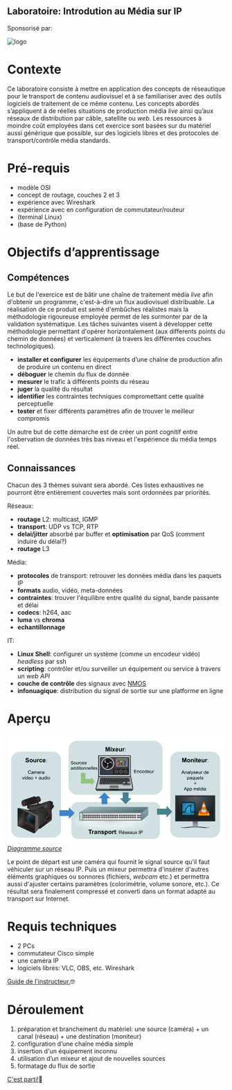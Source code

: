 Laboratoire: Introdution au Média sur IP
----------------------------------------

Sponsorisé par:

![logo](https://site-cbc.radio-canada.ca/site/annual-reports/2014-2015/_images/about/services/cbc-radio-canada.png)

# Contexte

Ce laboratoire consiste à mettre en application des concepts de réseautique pour le transport de
contenu audiovisuel et à se familiariser avec des outils logiciels de traitement de ce même contenu.
Les concepts abordés s’appliquent à de réelles situations de production média _live_ ainsi qu’aux
réseaux de distribution par câble, satellite  ou _web_. Les ressources à moindre coût employées dans
cet exercice sont basées sur du matériel aussi générique que possible, sur des logiciels libres et
des protocoles de transport/contrôle média standards.

# Pré-requis

* modèle OSI
* concept de routage, couches 2 et 3
* expérience avec Wireshark
* expérience avec en configuration de commutateur/routeur
* (terminal Linux)
* (base de Python)

# Objectifs d’apprentissage

## Compétences

Le but de l'exercice est de bâtir une chaîne de traitement média _live_ afin d'obtenir un programme,
c'est-à-dire un flux audiovisuel distribuable. La réalisation de ce produit est semé d'embûches
réalistes mais la méthodologie rigoureuse employée permet de les surmonter par de la validation
systématique. Les tâches suivantes visent à développer cette méthodologie permettant d'opérer
horizontalement (aux differents points du chemin de données) et verticalement (à travers les
différentes couches technologiques).

* __installer et configurer__ les équipements d’une chaîne de production afin de produire un contenu en direct
* __déboguer__ le chemin du flux de donnée
* __mesurer__ le trafic à différents points du réseau
* __juger__ la qualité du résultat
* __identifier__ les contraintes techniques compromettant cette qualité perceptuelle
* __tester__ et fixer différents paramètres afin de trouver le meilleur compromis

Un autre but de cette démarche est de créer un pont cognitif entre l'osbervation de
données très bas niveau et l'expérience du média temps réel.

## Connaissances

Chacun des 3 thèmes suivant sera abordé. Ces listes exhaustives ne
pourront être entièrement couvertes mais sont ordonnées par priorités.

Réseaux:

* __routage__ L2: multicast, IGMP
* __transport__: UDP vs TCP, RTP
* __delai/jitter__ absorbé par buffer et __optimisation__ par QoS (comment induire du délai?)
* __routage__ L3

Média:

* __protocoles__ de transport: retrouver les données média dans les paquets IP
* __formats__ audio, vidéo, meta-données
* __contraintes__: trouver l'équilibre entre qualité du signal, bande passante et délai
* __codecs__: h264, aac
* __luma__ vs __chroma__
* __echantillonnage__

IT:

* __Linux Shell__: configurer un système (comme un encodeur vidéo) _headless_ par ssh
* __scripting__: contrôler et/ou surveiller un équipement ou service à travers un _web API_
* __couche de contrôle__ des signaux avec [NMOS](https://specs.amwa.tv/nmos/)
* __infonuagique__: distribution du signal de sortie sur une platforme en ligne

# Aperçu

![apercu](./img/laboratoire_media_sur_IP_phase5.png)
*[Diagramme source](https://docs.google.com/drawings/d/1q6MF5KY4nLmCBxLiehqOJvOSK_qoAchkg8bCS-ulvEI/edit)*

Le point de départ est une caméra qui fournit le
signal source qu'il faut véhiculer sur un réseau IP. Puis un mixeur permettra d'insérer d'autres
éléments graphiques ou sonnores (fichiers, _webcam_ etc.) et permettra aussi d'ajuster certains
paramètres (colorimétrie, volume sonore, etc.). Ce résultat sera finalement compressé et converti
dans un format adapté au transport sur Internet.

# Requis techniques

* 2 PCs
* commutateur Cisco simple
* une caméra IP
* logiciels libres: VLC, OBS, etc. Wireshark

[Guide de l'instructeur.](./guide-instructeur.md)🤓

# Déroulement

1. préparation et branchement du matériel: une source (caméra) + un canal (réseau) + une destination (moniteur)
2. configuration d’une chaîne média simple
3. insertion d'un équipement inconnu
4. utilisation d’un mixeur et ajout de nouvelles sources 
5. formatage du flux de sortie

[C'est parti!](./laboratoire.md)🚀
